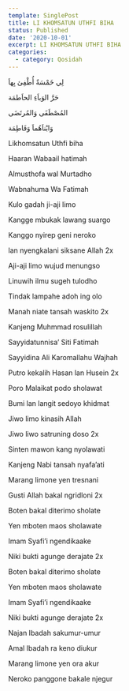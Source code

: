 ```yaml
---
template: SinglePost
title: LI KHOMSATUN UTHFI BIHA
status: Published
date: '2020-10-01'
excerpt: LI KHOMSATUN UTHFI BIHA
categories:
  - category: Qosidah
---
```



لِي خَمْسَةٌ أُطْفِئ بِهاَ

حَرَّ الوَباَءِ الحاَطمَة

المُصْطَفَى وَالمُرتَضَى

وَابْناَهُماَ وَفَاطِمَة



Likhomsatun Uthfi biha

Haaran Wabaail hatimah

Almusthofa wal Murtadho

Wabnahuma Wa Fatimah





Kulo gadah ji-aji limo

Kangge mbukak lawang suargo

Kanggo nyirep geni neroko

lan nyengkalani siksane Allah 2x



Aji-aji limo wujud menungso

Linuwih ilmu sugeh tulodho

Tindak lampahe adoh ing olo

Manah niate tansah waskito 2x



Kanjeng Muhmmad rosulillah

Sayyidatunnisa’ Siti Fatimah

Sayyidina Ali Karomallahu Wajhah

Putro kekalih Hasan lan Husein 2x



Poro Malaikat podo sholawat

Bumi lan langit sedoyo khidmat

Jiwo limo kinasih Allah

Jiwo liwo satruning doso 2x



Sinten mawon kang nyolawati

Kanjeng Nabi tansah nyafa’ati

Marang limone yen tresnani

Gusti Allah bakal ngridloni 2x



Boten bakal diterimo sholate

Yen mboten maos sholawate

Imam Syafi’i ngendikaake

Niki bukti agunge derajate 2x



Boten bakal diterimo sholate

Yen mboten maos sholawate

Imam Syafi’i ngendikaake

Niki bukti agunge derajate 2x



Najan Ibadah sakumur-umur

Amal Ibadah ra keno diukur

Marang limone yen ora akur

Neroko panggone bakale njegur
